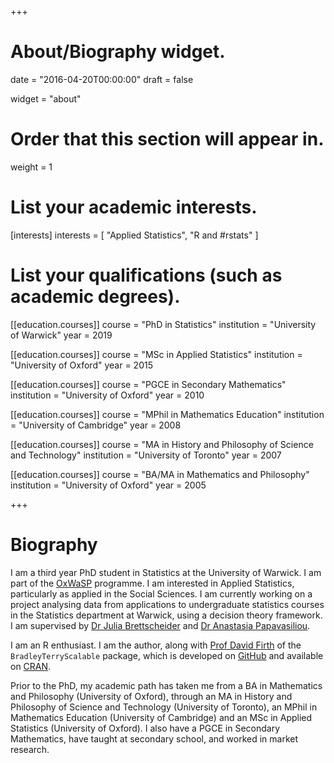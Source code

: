 +++
# About/Biography widget.

date = "2016-04-20T00:00:00"
draft = false

widget = "about"

# Order that this section will appear in.
weight = 1

# List your academic interests.
[interests]
  interests = [
    "Applied Statistics",
    "R and #rstats"
  ]

# List your qualifications (such as academic degrees).
[[education.courses]]
  course = "PhD in Statistics"
  institution = "University of Warwick"
  year = 2019

[[education.courses]]
  course = "MSc in Applied Statistics"
  institution = "University of Oxford"
  year = 2015

[[education.courses]]
  course = "PGCE in Secondary Mathematics"
  institution = "University of Oxford"
  year = 2010
  
[[education.courses]]
  course = "MPhil in Mathematics Education"
  institution = "University of Cambridge"
  year = 2008
  
[[education.courses]]
  course = "MA in History and Philosophy of Science and Technology"
  institution = "University of Toronto"
  year = 2007
  
[[education.courses]]
  course = "BA/MA in Mathematics and Philosophy"
  institution = "University of Oxford"
  year = 2005
 
+++

# Biography

I am a third year PhD student in Statistics at the University of Warwick. I am part of the [OxWaSP](http://www.oxwasp-cdt.ac.uk) programme. I am interested in Applied Statistics, particularly as applied in the Social Sciences. I am currently working on a project analysing data from applications to undergraduate statistics courses in the Statistics department at Warwick, using a decision theory framework. I am supervised by [Dr Julia Brettscheider](http://www2.warwick.ac.uk/fac/sci/statistics/staff/academic-research/brettschneider/) and [Dr Anastasia Papavasiliou](http://www2.warwick.ac.uk/fac/sci/statistics/staff/academic-research/papavasiliou/). 

I am an R enthusiast. I am the author, along with [Prof David Firth](http://www2.warwick.ac.uk/fac/sci/statistics/staff/academic-research/firth/) of the `BradleyTerryScalable` package, which is developed on  [GitHub](https://github.com/EllaKaye/BradleyTerryScalable) and available on [CRAN](https://cran.r-project.org/package=BradleyTerryScalable).

Prior to the PhD, my academic path has taken me from a BA in Mathematics and Philosophy (University of Oxford), through an MA in History and Philosophy of Science and Technology (University of Toronto), an MPhil in Mathematics Education (University of Cambridge) and an MSc in Applied Statistics (University of Oxford). I also have a PGCE in Secondary Mathematics, have taught at secondary school, and worked in market research.